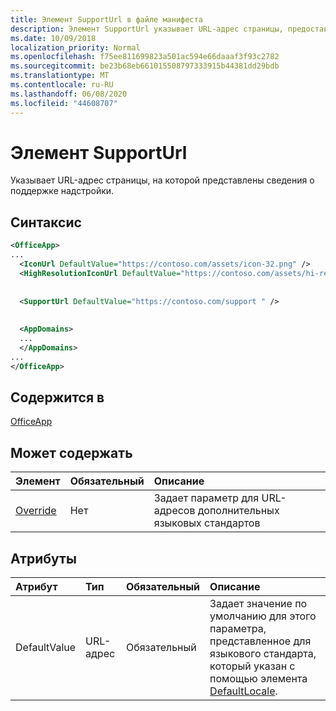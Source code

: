 ```yaml
---
title: Элемент SupportUrl в файле манифеста
description: Элемент SupportUrl указывает URL-адрес страницы, предоставляющей сведения о поддержке надстройки.
ms.date: 10/09/2018
localization_priority: Normal
ms.openlocfilehash: f75ee811699823a501ac594e66daaaf3f93c2782
ms.sourcegitcommit: be23b68eb661015508797333915b44381dd29bdb
ms.translationtype: MT
ms.contentlocale: ru-RU
ms.lasthandoff: 06/08/2020
ms.locfileid: "44608707"
---
```

# <a name="supporturl-element"></a>Элемент SupportUrl

Указывает URL-адрес страницы, на которой представлены сведения о поддержке надстройки.

## <a name="syntax"></a>Синтаксис

```XML
<OfficeApp>
...
  <IconUrl DefaultValue="https://contoso.com/assets/icon-32.png" />
  <HighResolutionIconUrl DefaultValue="https://contoso.com/assets/hi-res-icon.png"/>
  
  
  <SupportUrl DefaultValue="https://contoso.com/support " />
  
  
  <AppDomains>
  ...
  </AppDomains>
...
</OfficeApp>
```

## <a name="contained-in"></a>Содержится в

[OfficeApp](officeapp.md)

## <a name="can-contain"></a>Может содержать

|  Элемент | Обязательный | Описание  |
|:-----|:-----|:-----|
|  [Override](override.md)   | Нет | Задает параметр для URL-адресов дополнительных языковых стандартов |

## <a name="attributes"></a>Атрибуты

|**Атрибут**|**Тип**|**Обязательный**|**Описание**|
|:-----|:-----|:-----|:-----|
|DefaultValue|URL-адрес|Обязательный|Задает значение по умолчанию для этого параметра, представленное для языкового стандарта, который указан с помощью элемента [DefaultLocale](defaultlocale.md).|
